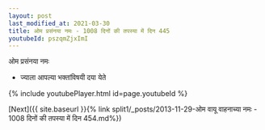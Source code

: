 ```yaml
---
layout: post
last_modified_at: 2021-03-30
title: ओम प्रसंनया नमः - 1008 दिनों की तपस्या में दिन 445
youtubeId: pszqmZjxImI
---
```

 
 
 ओम प्रसंनया नमः  
 
 -  ज्याला आपल्या भक्तांविषयी दया येते 
 
  
 
  
 
 
 
 
 
 


{% include youtubePlayer.html id=page.youtubeId %}
 
[Next]({{ site.baseurl }}{% link  split1/_posts/2013-11-29-ओम वायू वाहनाच्या नमः - 1008 दिनों की तपस्या में दिन 454.md%})
 
